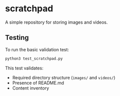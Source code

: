 # scratchpad

A simple repository for storing images and videos.

## Testing

To run the basic validation test:

```bash
python3 test_scratchpad.py
```

This test validates:
- Required directory structure (`images/` and `videos/`)
- Presence of README.md
- Content inventory
